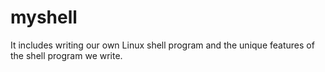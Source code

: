 # myshell

It includes writing our own Linux shell program and the unique features of the shell program we write.
